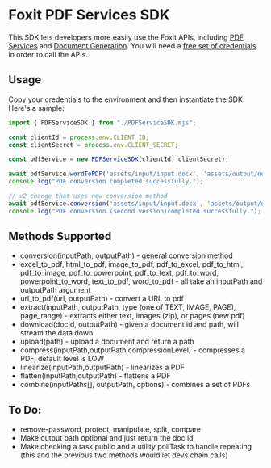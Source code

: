 # Foxit PDF Services SDK

This SDK lets developers more easily use the Foxit APIs, including [PDF Services](https://developer-api.foxit.com/pdf-services/) and [Document Generation](https://developer-api.foxit.com/document-generation/). You will need a [free set of credentials](https://app.developer-api.foxit.com/pricing) in order to call the APIs.

## Usage

Copy your credentials to the environment and then instantiate the SDK. Here's a sample:

```js
import { PDFServiceSDK } from "./PDFServiceSDK.mjs";

const clientId = process.env.CLIENT_ID;
const clientSecret = process.env.CLIENT_SECRET;

const pdfService = new PDFServiceSDK(clientId, clientSecret);

await pdfService.wordToPDF('assets/input/input.docx', 'assets/output/output_from_nodesdk.pdf');
console.log("PDF conversion completed successfully.");

// v2 change that uses new conversion method
await pdfService.conversion('assets/input/input.docx', 'assets/output/output_from_nodesdk_v2.pdf');
console.log("PDF conversion (second version)completed successfully.");
```

## Methods Supported

* conversion(inputPath, outputPath) - general conversion method
* excel_to_pdf, html_to_pdf, image_to_pdf, pdf_to_excel, pdf_to_html, pdf_to_image, pdf_to_powerpoint, pdf_to_text, pdf_to_word, powerpoint_to_word, text_to_pdf, word_to_pdf - all take an inputPath and outputPath argument
* url_to_pdf(url, outputPath) - convert a URL to pdf
* extract(inputPath, outputPath, type (one of TEXT, IMAGE, PAGE), page_range) - extracts either text, images (zip), or pages (new pdf)
* download(docId, outputPath) - given a document id and path, will stream the data down
* upload(path) - upload a document and return a path
* compress(inputPath,outputPath,compressionLevel) - compresses a PDF, default level is LOW
* linearize(inputPath,outputPath) - linearizes a PDF
* flatten(inputPath,outputPath) - flattens a PDF
* combine(inputPaths[], outputPath, options) - combines a set of PDFs

## To Do: 

* remove-password, protect, manipulate, split, compare
* Make output path optional and just return the doc id
* Make checking a task public and a utility pollTask to handle repeating (this and the previous two methods would let devs chain calls)
